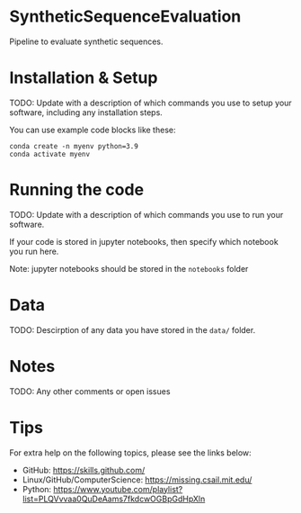 # SyntheticSequenceEvaluation
Pipeline to evaluate synthetic sequences. 

# Installation & Setup
TODO: Update with a description of which commands you use to setup your software, including any installation steps.

You can use example code blocks like these:
```
conda create -n myenv python=3.9
conda activate myenv
```

# Running the code
TODO: Update with a description of which commands you use to run your software.

If your code is stored in jupyter notebooks, then specify which notebook you run here.

Note: jupyter notebooks should be stored in the `notebooks` folder


# Data
TODO: Descirption of any data you have stored in the `data/` folder.

# Notes
TODO: Any other comments or open issues

# Tips
For extra help on the following topics, please see the links below:
- GitHub: https://skills.github.com/
- Linux/GitHub/ComputerScience: https://missing.csail.mit.edu/
- Python: https://www.youtube.com/playlist?list=PLQVvvaa0QuDeAams7fkdcwOGBpGdHpXln 
